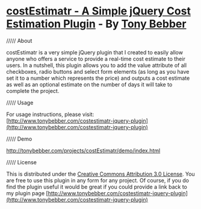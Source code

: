 [costEstimatr - A Simple jQuery Cost Estimation Plugin](http://www.tonybebber.com/costestimatr-jquery-plugin) - By [Tony Bebber](http://www.tonybebber.com)
==================================================

///// About

costEstimatr is a very simple jQuery plugin that I created to easily allow anyone who offers a service to provide a real-time cost estimate to their users. In a nutshell, this plugin allows you to add the value attribute of all checkboxes, radio buttons and select form elements (as long as you have set it to a number which represents the price) and outputs a cost estimate as well as an optional estimate on the number of days it will take to complete the project.

///// Usage

For usage instructions, please visit: [http://www.tonybebber.com/costestimatr-jquery-plugin](http://www.tonybebber.com/costestimatr-jquery-plugin)

///// Demo

http://tonybebber.com/projects/costEstimatr/demo/index.html

///// License

This is distributed under the [Creative Commons Attribution 3.0 License](http://creativecommons.org/licenses/by/3.0/). You are free to use this plugin in any form for any project. Of course, if you do find the plugin useful it would be great if you could provide a link back to my plugin page [http://www.tonybebber.com/costestimatr-jquery-plugin](http://www.tonybebber.com/costestimatr-jquery-plugin)